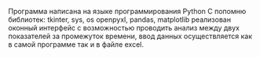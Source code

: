Программа написана на языке программирования Python
С попомню библиотек: tkinter, sys, os openpyxl, pandas, matplotlib реализован оконный интерфейс с возможностью проводить анализ между двух показателей за промежуток времени,
ввод данных осуществляется как в самой программе так и в файле excel.
